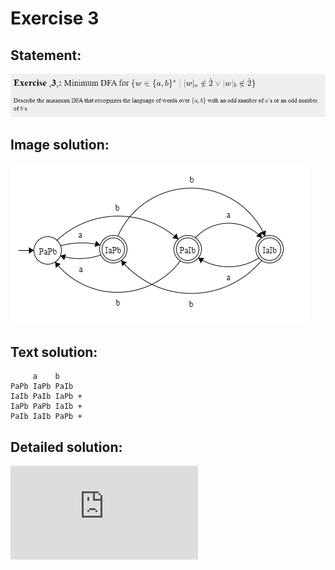 # Exercise 3

## Statement:
![Statement](https://github.com/AdriCri22/Teoria-Computacion-TC-FIB/blob/main/DFA/03/Statement_3.png)

## Image solution:
![Solution](https://github.com/AdriCri22/Teoria-Computacion-TC-FIB/blob/main/DFA/03/Image_sol_3.png)

## Text solution:
         a    b   
    PaPb IaPb PaIb
    IaIb PaIb IaPb +
    IaPb PaPb IaIb +
    PaIb IaIb PaPb +

## Detailed solution:
![Detailed solution](https://github.com/AdriCri22/Teoria-Computacion-TC-FIB/blob/main/DFA/03/DFA%2003.pdf)
